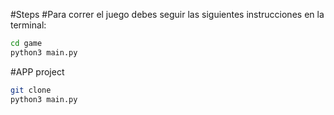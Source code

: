 #Steps
#Para correr el juego debes seguir las siguientes instrucciones en la terminal:

```sh
cd game
python3 main.py
```
#APP project 

```sh
git clone
python3 main.py
```